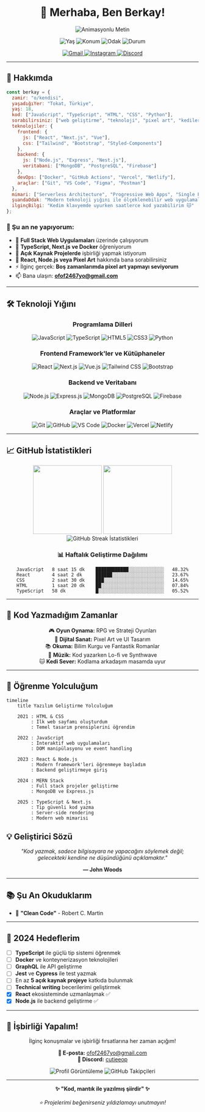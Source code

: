 # <div align="center">👋 Merhaba, Ben Berkay!</div>

<div align="center">
  <img src="https://readme-typing-svg.herokuapp.com/?lines=Full+Stack+Geliştirici+🚀;Bilgisayar+Mühendisliği+Öğrencisi+💻;Pixel+Art+Tutkunu+🎨;Problem+Çözücü+💡&font=Fira%20Code&center=true&width=520&height=45&color=f75c7e&vCenter=true&size=22&pause=1000" alt="Animasyonlu Metin" />
</div>

<p align="center">
  <img src="https://img.shields.io/badge/Yaş-18-2E8B57?style=for-the-badge&logo=calendar&logoColor=white" alt="Yaş" />
  <img src="https://img.shields.io/badge/Konum-Tokat,_TR-FF6B6B?style=for-the-badge&logo=location-dot&logoColor=white" alt="Konum" />
  <img src="https://img.shields.io/badge/Odak-Full_Stack-4ECDC4?style=for-the-badge&logo=code&logoColor=white" alt="Odak" />
  <img src="https://img.shields.io/badge/Durum-Öğreniyor-FFA07A?style=for-the-badge&logo=rocket&logoColor=white" alt="Durum" />
</p>

<div align="center">
  <a href="mailto:ofof2467yo@gmail.com">
    <img src="https://img.shields.io/badge/Gmail-D14836?style=for-the-badge&logo=gmail&logoColor=white" alt="Gmail" />
  </a>
  <a href="https://www.instagram.com/s0_be4kay/">
    <img src="https://img.shields.io/badge/Instagram-E4405F?style=for-the-badge&logo=instagram&logoColor=white" alt="Instagram" />
  </a>
  <a href="https://discord.com/users/1246506868977696811">
    <img src="https://img.shields.io/badge/Discord-5865F2?style=for-the-badge&logo=discord&logoColor=white" alt="Discord" />
  </a>
</div>

---

## 🚀 Hakkımda

```javascript
const berkay = {
  zamir: "o/kendisi",
  yaşadığıYer: "Tokat, Türkiye",
  yaş: 18,
  kod: ["JavaScript", "TypeScript", "HTML", "CSS", "Python"],
  sorabilirsiniz: ["web geliştirme", "teknoloji", "pixel art", "kediler"],
  teknolojiler: {
    frontend: {
      js: ["React", "Next.js", "Vue"],
      css: ["Tailwind", "Bootstrap", "Styled-Components"]
    },
    backend: {
      js: ["Node.js", "Express", "Nest.js"],
      veritabani: ["MongoDB", "PostgreSQL", "Firebase"]
    },
    devOps: ["Docker", "GitHub Actions", "Vercel", "Netlify"],
    araçlar: ["Git", "VS Code", "Figma", "Postman"]
  },
  mimari: ["Serverless Architecture", "Progressive Web Apps", "Single Page Applications"],
  şuandaOdak: "Modern teknoloji yığını ile ölçeklenebilir web uygulamaları geliştirme",
  ilginçBilgi: "Kedim klavyemde uyurken saatlerce kod yazabilirim 🐱"
};
```

### 🎯 Şu an ne yapıyorum:

- 🔭 **Full Stack Web Uygulamaları** üzerinde çalışıyorum
- 🌱 **TypeScript, Next.js ve Docker** öğreniyorum
- 👯 **Açık Kaynak Projelerde** işbirliği yapmak istiyorum
- 💬 **React, Node.js veya Pixel Art** hakkında bana sorabilirsiniz
- ⚡ İlginç gerçek: **Boş zamanlarımda pixel art yapmayı seviyorum**
- 📫 Bana ulaşın: **ofof2467yo@gmail.com**

---

## 🛠️ Teknoloji Yığını

<div align="center">

### Programlama Dilleri
![JavaScript](https://img.shields.io/badge/JavaScript-F7DF1E?style=for-the-badge&logo=javascript&logoColor=black)
![TypeScript](https://img.shields.io/badge/TypeScript-007ACC?style=for-the-badge&logo=typescript&logoColor=white)
![HTML5](https://img.shields.io/badge/HTML5-E34F26?style=for-the-badge&logo=html5&logoColor=white)
![CSS3](https://img.shields.io/badge/CSS3-1572B6?style=for-the-badge&logo=css3&logoColor=white)
![Python](https://img.shields.io/badge/Python-3776AB?style=for-the-badge&logo=python&logoColor=white)

### Frontend Framework'ler ve Kütüphaneler
![React](https://img.shields.io/badge/React-20232A?style=for-the-badge&logo=react&logoColor=61DAFB)
![Next.js](https://img.shields.io/badge/Next.js-000000?style=for-the-badge&logo=next.js&logoColor=white)
![Vue.js](https://img.shields.io/badge/Vue.js-35495E?style=for-the-badge&logo=vue.js&logoColor=4FC08D)
![Tailwind CSS](https://img.shields.io/badge/Tailwind_CSS-38B2AC?style=for-the-badge&logo=tailwind-css&logoColor=white)
![Bootstrap](https://img.shields.io/badge/Bootstrap-563D7C?style=for-the-badge&logo=bootstrap&logoColor=white)

### Backend ve Veritabanı
![Node.js](https://img.shields.io/badge/Node.js-43853D?style=for-the-badge&logo=node.js&logoColor=white)
![Express.js](https://img.shields.io/badge/Express.js-404D59?style=for-the-badge&logo=express&logoColor=white)
![MongoDB](https://img.shields.io/badge/MongoDB-4EA94B?style=for-the-badge&logo=mongodb&logoColor=white)
![PostgreSQL](https://img.shields.io/badge/PostgreSQL-316192?style=for-the-badge&logo=postgresql&logoColor=white)
![Firebase](https://img.shields.io/badge/Firebase-039BE5?style=for-the-badge&logo=Firebase&logoColor=white)

### Araçlar ve Platformlar
![Git](https://img.shields.io/badge/Git-F05032?style=for-the-badge&logo=git&logoColor=white)
![GitHub](https://img.shields.io/badge/GitHub-100000?style=for-the-badge&logo=github&logoColor=white)
![VS Code](https://img.shields.io/badge/VS_Code-0078D4?style=for-the-badge&logo=visual%20studio%20code&logoColor=white)
![Docker](https://img.shields.io/badge/Docker-2496ED?style=for-the-badge&logo=docker&logoColor=white)
![Vercel](https://img.shields.io/badge/Vercel-000000?style=for-the-badge&logo=vercel&logoColor=white)
![Netlify](https://img.shields.io/badge/Netlify-00C7B7?style=for-the-badge&logo=netlify&logoColor=white)

</div>

---

## 📈 GitHub İstatistikleri

<div align="center">
  <img height="180em" src="https://github-readme-stats.vercel.app/api?username=scutieeop&show_icons=true&theme=tokyonight&include_all_commits=true&count_private=true&border_radius=10&hide_border=true"/>
  <img height="180em" src="https://github-readme-stats.vercel.app/api/top-langs/?username=scutieeop&layout=compact&langs_count=8&theme=tokyonight&border_radius=10&hide_border=true"/>
</div>

<div align="center">
  <img src="https://github-readme-streak-stats.herokuapp.com/?user=scutieeop&theme=tokyonight&border_radius=10&hide_border=true" alt="GitHub Streak İstatistikleri"/>
</div>


</div>




<div align="center">
  
### 📊 Haftalık Geliştirme Dağılımı

<!--START_SECTION:waka-->
```text
JavaScript   8 saat 15 dk    ████████████░░░░░░░░░░░░░   48.32%
React        4 saat 2 dk     ██████░░░░░░░░░░░░░░░░░░░   23.67%
CSS          2 saat 30 dk    ███░░░░░░░░░░░░░░░░░░░░░░   14.65%
HTML         1 saat 20 dk    ██░░░░░░░░░░░░░░░░░░░░░░░   07.84%
TypeScript   58 dk           █░░░░░░░░░░░░░░░░░░░░░░░░   05.52%
```
<!--END_SECTION:waka-->

</div>

---

## 🎨 Kod Yazmadığım Zamanlar

<div align="center">
  
🎮 **Oyun Oynama:** RPG ve Strateji Oyunları  
🎨 **Dijital Sanat:** Pixel Art ve UI Tasarım  
📚 **Okuma:** Bilim Kurgu ve Fantastik Romanlar  
🎵 **Müzik:** Kod yazarken Lo-fi ve Synthwave  
🐱 **Kedi Sever:** Kodlama arkadaşım masamda uyur  

</div>

---

## 🌱 Öğrenme Yolculuğum

```mermaid
timeline
    title Yazılım Geliştirme Yolculuğum
    
    2021 : HTML & CSS
         : İlk web sayfamı oluşturdum
         : Temel tasarım prensiplerini öğrendim
    
    2022 : JavaScript
         : İnteraktif web uygulamaları
         : DOM manipülasyonu ve event handling
    
    2023 : React & Node.js
         : Modern framework'leri öğrenmeye başladım
         : Backend geliştirmeye giriş
    
    2024 : MERN Stack
         : Full stack projeler geliştirme
         : MongoDB ve Express.js
    
    2025 : TypeScript & Next.js
         : Tip güvenli kod yazma
         : Server-side rendering
         : Modern web mimarisi
```



## 💡  Geliştirici Sözü

<div align="center">
  
*"Kod yazmak, sadece bilgisayara ne yapacağını söylemek değil; gelecekteki kendine ne düşündüğünü açıklamaktır."*

**— John Woods**

</div>

---

## 📚 Şu An Okuduklarım

- 📖 **"Clean Code"** - Robert C. Martin


---

## 🎯 2024 Hedeflerim

- [ ] **TypeScript** ile güçlü tip sistemi öğrenmek
- [ ] **Docker** ve konteynerizasyon teknolojileri
- [ ] **GraphQL** ile API geliştirme
- [ ] **Jest** ve **Cypress** ile test yazmak
- [ ] En az **5 açık kaynak projeye** katkıda bulunmak
- [ ] **Technical writing** becerilerimi geliştirmek
- [x] **React** ekosisteminde uzmanlaşmak ✅
- [x] **Node.js** ile backend geliştirme ✅

---

## 🤝 İşbirliği Yapalım!

<div align="center">
  
İlginç konuşmalar ve işbirliği fırsatlarına her zaman açığım!

**📧 E-posta:** [ofof2467yo@gmail.com](mailto:ofof2467yo@gmail.com)  
**📱 Discord:** [cutieeop](https://discordapp.com/users/1239991183254618277)

</div>

<div align="center">
  <img src="https://komarev.com/ghpvc/?username=scutieeop&color=blueviolet&style=for-the-badge&label=Profil+Görüntüleme" alt="Profil Görüntüleme"/>
  <img src="https://img.shields.io/github/followers/scutieeop?label=Takipçiler&style=for-the-badge&color=blue&logo=github" alt="GitHub Takipçileri"/>
</div>

---

<div align="center">
  <b>✨ "Kod, mantık ile yazılmış şiirdir" ✨</b>
  <br><br>
  <i>⭐ Projelerimi beğenirseniz yıldızlamayı unutmayın!</i>
</div>
